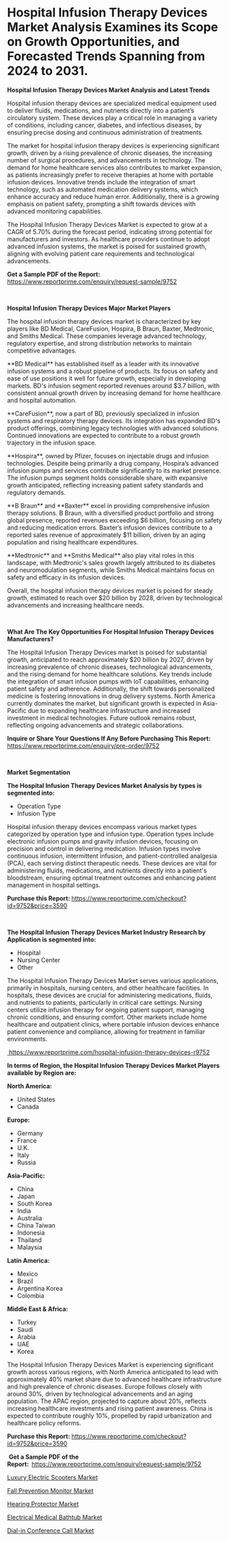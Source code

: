 <p><h1>Hospital Infusion Therapy Devices Market Analysis Examines its Scope on Growth Opportunities, and Forecasted Trends Spanning from 2024 to 2031.</h1></p><p><strong>Hospital Infusion Therapy Devices Market Analysis and Latest Trends</strong></p>
<p><p>Hospital infusion therapy devices are specialized medical equipment used to deliver fluids, medications, and nutrients directly into a patient’s circulatory system. These devices play a critical role in managing a variety of conditions, including cancer, diabetes, and infectious diseases, by ensuring precise dosing and continuous administration of treatments.</p><p>The market for hospital infusion therapy devices is experiencing significant growth, driven by a rising prevalence of chronic diseases, the increasing number of surgical procedures, and advancements in technology. The demand for home healthcare services also contributes to market expansion, as patients increasingly prefer to receive therapies at home with portable infusion devices. Innovative trends include the integration of smart technology, such as automated medication delivery systems, which enhance accuracy and reduce human error. Additionally, there is a growing emphasis on patient safety, prompting a shift towards devices with advanced monitoring capabilities.</p><p>The Hospital Infusion Therapy Devices Market is expected to grow at a CAGR of 5.70% during the forecast period, indicating strong potential for manufacturers and investors. As healthcare providers continue to adopt advanced infusion systems, the market is poised for sustained growth, aligning with evolving patient care requirements and technological advancements.</p></p>
<p><strong>Get a Sample PDF of the Report:&nbsp;</strong> <a href="https://www.reportprime.com/enquiry/request-sample/9752?utm_campaign=115&utm_medium=2&utm_source=Github&utm_content=ia&utm_term=28112024&utm_id=hospital-infusion-therapy-devices">https://www.reportprime.com/enquiry/request-sample/9752</a></p>
<p>&nbsp;</p>
<p><strong>Hospital Infusion Therapy Devices Major Market Players</strong></p>
<p><p>The hospital infusion therapy devices market is characterized by key players like BD Medical, CareFusion, Hospira, B Braun, Baxter, Medtronic, and Smiths Medical. These companies leverage advanced technology, regulatory expertise, and strong distribution networks to maintain competitive advantages.</p><p>**BD Medical** has established itself as a leader with its innovative infusion systems and a robust pipeline of products. Its focus on safety and ease of use positions it well for future growth, especially in developing markets. BD's infusion segment reported revenues around $3.7 billion, with consistent annual growth driven by increasing demand for home healthcare and hospital automation.</p><p>**CareFusion**, now a part of BD, previously specialized in infusion systems and respiratory therapy devices. Its integration has expanded BD's product offerings, combining legacy technologies with advanced solutions. Continued innovations are expected to contribute to a robust growth trajectory in the infusion space.</p><p>**Hospira**, owned by Pfizer, focuses on injectable drugs and infusion technologies. Despite being primarily a drug company, Hospira’s advanced infusion pumps and services contribute significantly to its market presence. The infusion pumps segment holds considerable share, with expansive growth anticipated, reflecting increasing patient safety standards and regulatory demands.</p><p>**B Braun** and **Baxter** excel in providing comprehensive infusion therapy solutions. B Braun, with a diversified product portfolio and strong global presence, reported revenues exceeding $6 billion, focusing on safety and reducing medication errors. Baxter’s infusion devices contribute to a reported sales revenue of approximately $11 billion, driven by an aging population and rising healthcare expenditures.</p><p>**Medtronic** and **Smiths Medical** also play vital roles in this landscape, with Medtronic's sales growth largely attributed to its diabetes and neuromodulation segments, while Smiths Medical maintains focus on safety and efficacy in its infusion devices.</p><p>Overall, the hospital infusion therapy devices market is poised for steady growth, estimated to reach over $20 billion by 2028, driven by technological advancements and increasing healthcare needs.</p></p>
<p>&nbsp;</p>
<p><strong>What Are The Key Opportunities For Hospital Infusion Therapy Devices Manufacturers?</strong></p>
<p><p>The Hospital Infusion Therapy Devices market is poised for substantial growth, anticipated to reach approximately $20 billion by 2027, driven by increasing prevalence of chronic diseases, technological advancements, and the rising demand for home healthcare solutions. Key trends include the integration of smart infusion pumps with IoT capabilities, enhancing patient safety and adherence. Additionally, the shift towards personalized medicine is fostering innovations in drug delivery systems. North America currently dominates the market, but significant growth is expected in Asia-Pacific due to expanding healthcare infrastructure and increased investment in medical technologies. Future outlook remains robust, reflecting ongoing advancements and strategic collaborations.</p></p>
<p><strong>Inquire or Share Your Questions If Any Before Purchasing This Report:</strong> <a href="https://www.reportprime.com/enquiry/pre-order/9752?utm_campaign=115&utm_medium=2&utm_source=Github&utm_content=ia&utm_term=28112024&utm_id=hospital-infusion-therapy-devices">https://www.reportprime.com/enquiry/pre-order/9752</a></p>
<p>&nbsp;</p>
<p><strong>Market Segmentation</strong></p>
<p><strong>The Hospital Infusion Therapy Devices Market Analysis by types is segmented into:</strong></p>
<p><ul><li>Operation Type</li><li>Infusion Type</li></ul></p>
<p><p>Hospital infusion therapy devices encompass various market types categorized by operation type and infusion type. Operation types include electronic infusion pumps and gravity infusion devices, focusing on precision and control in delivering medication. Infusion types involve continuous infusion, intermittent infusion, and patient-controlled analgesia (PCA), each serving distinct therapeutic needs. These devices are vital for administering fluids, medications, and nutrients directly into a patient's bloodstream, ensuring optimal treatment outcomes and enhancing patient management in hospital settings.</p></p>
<p><strong>Purchase this Report:&nbsp;</strong><a href="https://www.reportprime.com/checkout?id=9752&price=3590&utm_campaign=115&utm_medium=2&utm_source=Github&utm_content=ia&utm_term=28112024&utm_id=hospital-infusion-therapy-devices">https://www.reportprime.com/checkout?id=9752&price=3590</a></p>
<p>&nbsp;</p>
<p><strong>The Hospital Infusion Therapy Devices Market Industry Research by Application is segmented into:</strong></p>
<p><ul><li>Hospital</li><li>Nursing Center</li><li>Other</li></ul></p>
<p><p>The Hospital Infusion Therapy Devices Market serves various applications, primarily in hospitals, nursing centers, and other healthcare facilities. In hospitals, these devices are crucial for administering medications, fluids, and nutrients to patients, particularly in critical care settings. Nursing centers utilize infusion therapy for ongoing patient support, managing chronic conditions, and ensuring comfort. Other markets include home healthcare and outpatient clinics, where portable infusion devices enhance patient convenience and compliance, allowing for treatment in familiar environments.</p></p>
<p><a href="https://www.reportprime.com/hospital-infusion-therapy-devices-r9752?utm_campaign=115&utm_medium=2&utm_source=Github&utm_content=ia&utm_term=28112024&utm_id=hospital-infusion-therapy-devices">&nbsp;https://www.reportprime.com/hospital-infusion-therapy-devices-r9752</a></p>
<p><strong>In terms of Region, the Hospital Infusion Therapy Devices Market Players available by Region are:</strong></p>
<p>
    <p> <strong> North America: </strong>
        <ul>
            <li>United States</li>
            <li>Canada</li>
        </ul>
        </p> 
    <p> <strong> Europe: </strong>
        <ul>
            <li>Germany</li>
            <li>France</li>
            <li>U.K.</li>
            <li>Italy</li>
            <li>Russia</li>
        </ul>
        </p> 
    <p> <strong> Asia-Pacific: </strong>
        <ul>
            <li>China</li>
            <li>Japan</li>
            <li>South Korea</li>
            <li>India</li>
            <li>Australia</li>
            <li>China Taiwan</li>
            <li>Indonesia</li>
            <li>Thailand</li>
            <li>Malaysia</li>
        </ul>
        </p> 
    <p> <strong> Latin America: </strong>
        <ul>
            <li>Mexico</li>
            <li>Brazil</li>
            <li>Argentina Korea</li>
            <li>Colombia</li>
        </ul>
        </p> 
    <p> <strong> Middle East & Africa: </strong>
        <ul>
            <li>Turkey</li>
            <li>Saudi</li>
            <li>Arabia</li>
            <li>UAE</li>
            <li>Korea</li>
        </ul>
    </p>
    </p>
<p><p>The Hospital Infusion Therapy Devices Market is experiencing significant growth across various regions, with North America anticipated to lead with approximately 40% market share due to advanced healthcare infrastructure and high prevalence of chronic diseases. Europe follows closely with around 30%, driven by technological advancements and an aging population. The APAC region, projected to capture about 20%, reflects increasing healthcare investments and rising patient awareness. China is expected to contribute roughly 10%, propelled by rapid urbanization and healthcare policy reforms.</p></p>
<p><strong>Purchase this Report: </strong><a href="https://www.reportprime.com/checkout?id=9752&price=3590&utm_campaign=115&utm_medium=2&utm_source=Github&utm_content=ia&utm_term=28112024&utm_id=hospital-infusion-therapy-devices">https://www.reportprime.com/checkout?id=9752&price=3590</a></p>
<p>&nbsp;<strong>Get a Sample PDF of the Report:&nbsp;&nbsp;</strong><a href="https://www.reportprime.com/enquiry/request-sample/9752?utm_campaign=115&utm_medium=2&utm_source=Github&utm_content=ia&utm_term=28112024&utm_id=hospital-infusion-therapy-devices">https://www.reportprime.com/enquiry/request-sample/9752</a></p>
<p><strong></strong></p>
<p><p><a href="https://www.linkedin.com/pulse/future-innovation-global-luxury-electric-scooters-market-vrffe?utm_campaign=115&utm_medium=2&utm_source=Github&utm_content=ia&utm_term=28112024&utm_id=hospital-infusion-therapy-devices">Luxury Electric Scooters Market</a></p><p><a href="https://github.com/JakirUddin651/Market-Research-Report-List-1/blob/main/fall-prevention-monitor-market.md?utm_campaign=115&utm_medium=2&utm_source=Github&utm_content=ia&utm_term=28112024&utm_id=hospital-infusion-therapy-devices">Fall Prevention Monitor Market</a></p><p><a href="https://www.linkedin.com/pulse/hearing-protector-market-global-regional-analysis-2024-ter6c?utm_campaign=115&utm_medium=2&utm_source=Github&utm_content=ia&utm_term=28112024&utm_id=hospital-infusion-therapy-devices">Hearing Protector Market</a></p><p><a href="https://github.com/ashepherd82/Market-Research-Report-List-6/blob/main/electrical-medical-bathtub-market.md?utm_campaign=115&utm_medium=2&utm_source=Github&utm_content=ia&utm_term=28112024&utm_id=hospital-infusion-therapy-devices">Electrical Medical Bathtub Market</a></p><p><a href="https://issuu.com/reportprime-2/docs/dial-in-conference-call-market-size_01e87e7c654830?utm_campaign=115&utm_medium=2&utm_source=Github&utm_content=ia&utm_term=28112024&utm_id=hospital-infusion-therapy-devices">Dial-in Conference Call Market</a></p></p>